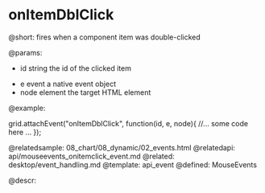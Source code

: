 onItemDblClick
=============


@short:
	fires when a component item was double-clicked

@params:
- id		string		the id of the clicked item
* e	event		a native event object
* node		element		the target HTML element

@example: 
	
grid.attachEvent("onItemDblClick", function(id, e, node){
    //... some code here ... 
});

@relatedsample:
	08_chart/08_dynamic/02_events.html
@relatedapi:
	api/mouseevents_onitemclick_event.md
@related: 
	desktop/event_handling.md
@template:	api_event
@defined:	MouseEvents
	
@descr:


